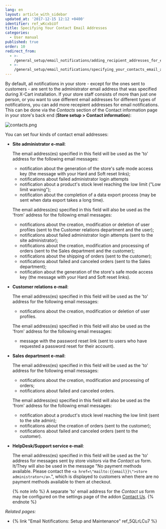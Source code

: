 ```yaml
---
lang: en
layout: article_with_sidebar
updated_at: '2017-12-15 12:12 +0400'
identifier: ref_wKcxbiUf
title: Specifying Your Contact Email Addresses
categories:
  - User manual
published: true
order: 10
redirect_from:
  - >-
    /general_setup/email_notifications/adding_recipient_addresses_for_email_notifications.html
  - >-
    /general_setup/email_notifications/specifying_your_contacts_email_addresses.html
---
```


By default, all notifications in your store - except for the ones sent to customers - are sent to the administrator email address that was specified during X-Cart installation. If your store staff consists of more than just one person, or you want to use different email addresses for different types of notifications, you can add more recepient addresses for email notifications. This can be done via the _Contacts_ section of the Contact information page in your store's back end (**Store setup > Contact information**):

![contacts.png]({{site.baseurl}}/attachments/ref_wKcxbiUf/contacts.png)

You can set four kinds of contact email addresses:

   *   **Site administrator e-mail**:
   
       The email address(es) specified in this field will be used as the 'to' address for the following email messages:
    
       * notification about the generation of the store's safe mode access key (the message with your Hard and Soft reset links);
       * notifications about failed administrator login attempts 
       * notification about a product's stock level reaching the low limit ("Low limit warning");
       * notification about the completion of a data export process (may be sent when data export takes a long time).

       The email address(es) specified in this field will also be used as the 'from' address for the following email messages:
    
       * notifications about the creation, modification or deletion of user profiles (sent to the Customer relations department and the user);
       * notifications about failed administrator login attempts (sent to the site administrator);
       * notifications about the creation, modification and processing of orders (sent to the Sales department and the customer);
       * notifications about the shipping of orders (sent to the customer);
       * notifications about failed and canceled orders (sent to the Sales department);
       * notification about the generation of the store's safe mode access key (the message with your Hard and Soft reset links).
       

   *   **Customer relations e-mail**: 
   
       The email address(es) specified in this field will be used as the 'to' address for the following email messages:
    
       * notifications about the creation, modification or deletion of user profiles.

       The email address(es) specified in this field will also be used as the 'from' address for the following email messages:
    
       * message with the password reset link (sent to users who have requested a password reset for their account).


   *   **Sales department e-mail**:
   
       The email address(es) specified in this field will be used as the 'to' address for the following email messages:
    
       * notifications about the creation, modification and processing of orders;
       * notifications about failed and canceled orders.

       The email address(es) specified in this field will also be used as the 'from' address for the following email messages:
    
       * notification about a product's stock level reaching the low limit (sent to the site admin);
       * notifications about the creation of orders (sent to the customer);
       * notifications about failed and canceled orders (sent to the customer).


   *   **HelpDesk/Support service e-mail**: 
   
       The email address(es) specified in this field will be used as the 'to' address for messages sent by store visitors via the _Contact us_ form. It/They will also be used in the message "No payment methods available. Please contact the `<a href=\"mailto:{{email}}\">store administrator</a>`.", which is displayed to customers when there are no payment methods available to them at checkout. 
       
       {% note info %}
       A separate 'to' email address for the _Contact us_ form may be configured on the settings page of the addon [Contact Us](https://market.x-cart.com/addons/contact-us.html "Adding recipient addresses for email notifications").
       {% endnote %}


_Related pages:_

   * {% link "Email Notifications: Setup and Maintenance" ref_5QLrLCu7 %}

